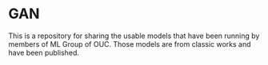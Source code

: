 # GAN
This is a repository for sharing the usable models that have been running by members of ML Group of OUC. Those models are from classic works and have been published.
